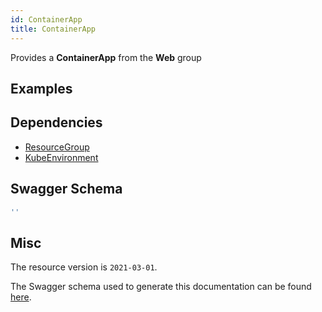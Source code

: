 ```yaml
---
id: ContainerApp
title: ContainerApp
---
```

Provides a **ContainerApp** from the **Web** group
## Examples
## Dependencies
- [ResourceGroup](../Resources/ResourceGroup.md)
- [KubeEnvironment](../Web/KubeEnvironment.md)
## Swagger Schema
```js
''
```
## Misc
The resource version is `2021-03-01`.

The Swagger schema used to generate this documentation can be found [here](https://github.com/Azure/azure-rest-api-specs/tree/main/specification/web/resource-manager/Microsoft.Web/stable/2021-03-01/ContainerApps.json).
